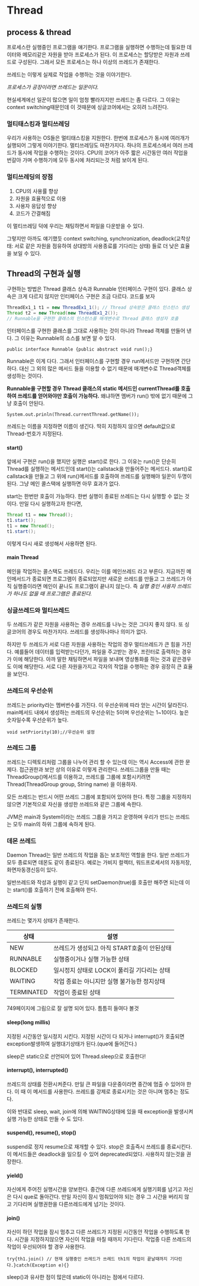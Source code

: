# Thread

## process & thread

프로세스란 실행중인 프로그램을 얘기한다. 프로그램을 실행하면 수행하는데 필요한 데이터와 메모리같은 자원을 받아 프로세스가 된다. 이 프로세스는 할당받은 자원과 쓰레드로 구성된다. 그래서 모든 프로세스는 하나 이상의 쓰레드가 존재한다.

쓰레드는 이렇게 실제로 작업을 수행하는 것을 이야기한다. 

*프로세스가 공장이라면 쓰레드는 일꾼이다.* 

현실세계에선 일꾼이 많으면 일이 엄청 빨라지지만 쓰레드는 좀 다르다. 그 이유는 context switching때문인데 이 것때문에 싱글코어에서는 오히려 느려진다.

### 멀티태스킹과 멀티쓰레딩

우리가 사용하는 OS들은 멀티태스킹을 지원한다. 한번에 프로세스가 동시에 여러개가 실행되어 그렇게 이야기한다. 멀티쓰레딩도 마찬가지다. 하나의 프로세스에서 여러 쓰레드가 동시에 작업을 수행하는 것이다. CPU의 코어가 아주 짧은 시간동안 여러 작업을 번갈아 가며 수행하기에 모두 동시에 처리되는것 처럼 보이게 된다.

### 멀티쓰레딩의 장점

1. CPU의 사용률 향상
2. 자원을 효율적으로 이용
3. 사용자 응답성 향상
4. 코드가 간결해짐

이 멀티쓰레딩 덕에 우리는 채팅하면서 파일을 다운받을 수 있다.

그렇지만 아까도 얘기했듯 context switching, synchronization, deadlock(교착상태: 서로 같은 자원을 점유하여 상대방의 사용종료를 기다리는 상태) 들로 더 낮은 효율을 보일 수 있다.

## Thread의 구현과 실행

구현하는 방법은 Thread 클래스 상속과 Runnable 인터페이스 구현이 있다. 클래스 상속은 크게 다르지 않지만 인터페이스 구현은 조금 다르다. 코드를 보자

```java
ThreadEx1_1 t1 = new ThreadEx1_1(); // Thread 상속받은 클래스 인스턴스 생성
Thread t2 = new Thread(new ThreadEx1_2()); 
// Runnable을 구현한 클래스의 인스턴스를 매개변수로 Thread 클래스 생성자 호출
```

인터페이스를 구현한 클래스를 그대로 사용하는 것이 아니라 Thread 객체를 만들어 낸다. 그 이유는 Runnable의 소스를 보면 알 수 있다.

`public interface Runnable {public abstract void run();}`

Runnable은 이게 다다. 그래서 인터페이스를 구현할 경우 run메서드만 구현하면 간단하다. 대신 그 외의 많은 메서드 들을 이용할 수 없기 때문에 매개변수로 Thread객체를 생성하는 것이다.

**Runnable을 구현할 경우 Thread 클래스의 static 메서드인 currentThread를 호출하여 쓰레드를 얻어와야만 호출이 가능하다.** 왜냐하면 멤버가 run() 밖에 없기 때문에 그냥 호출이 안된다.

`System.out.prinln(Thread.currentThread.getName());`

쓰레드는 이름을 지정하면 이름이 생긴다. 딱히 지정하지 않으면 default값으로 Thread-번호가 지정된다.

#### start()

앞에서 구현은 run()을 했지만 실행은 start()로 한다. 그 이유는 run()은 단순히 Thread를 실행하는 메서드인데 start()는 callstack을 만들어주는 메서드다. start()로 callstack을 만들고 그 위에 run()메서드를 호출하여 쓰레드를 실행해야 일꾼이 두명이 된다. 그냥 메인 콜스택에 실행하면 아무 효과가 없다.

start는 한번만 호출이 가능하다. 한번 실행이 종료된 쓰레드는 다시 실행할 수 없는 것이다. 만일 다시 실행하고자 한다면,

```java
Thread t1 = new Thread();
t1.start();
t1 = new Thread();
t1.start();
```

이렇게 다시 새로 생성해서 사용하면 된다. 

#### main Thread

메인을 작업하는 콜스택도 쓰레드다. 우리는 이를 메인쓰레드 라고 부른다. 지금까진 메인메서드가 종료되면 프로그램이 종료되었지만 새로운 쓰레드를 만들고 그 쓰레드가 아직 실행중이라면 메인이 끝나도 프로그램이 끝나지 않는다. 즉 *실행 중인 사용자 쓰레드가 하나도 없을 때 프로그램은 종료된다.*

### 싱글쓰레드와 멀티쓰레드

두 쓰레드가 같은 자원을 사용하는 경우 쓰레드를 나누는 것은 그다지 좋지 않다. 또 싱글코어의 경우도 마찬가지다. 쓰레드를 생성하나마나 의미가 없다. 

하지만 두 쓰레드가 서로 다른 자원을 사용하는 작업의 경우 멀티쓰레드가 큰 힘을 가진다. 예를들어 데이터를 입력받는다던가, 파일을 주고받는 경우, 프린터로 출력하는 경우가 이에 해당한다. 아까 말한 채팅하면서 파일을 보내며 영상통화를 하는 것과 같은경우도 이에 해당한다. 서로 다른 자원을가지고 각자의 작업을 수행하는 경우 굉장히 큰 효율을 보인다. 

### 쓰레드의 우선순위

쓰레드는 priority라는 멤버번수를 가진다. 이 우선순위에 따라 얻는 시간이 달라진다. main메서드 내에서 생성하는 쓰레드의 우선순위는 5이며 우선순위는 1~10이다. 높은 숫자일수록 우선순위가 높다.

`void setPriority(10);//우선순위 설정`

### 쓰레드 그룹

쓰레드는 디렉토리처럼 그룹을 나누어 관리 할 수 있는데 이는 역시 Access에 관한 문제다. 접근권한과 보안 상의 이유로 이렇게 관리한다. 쓰레드그룹을 만들 때는 ThreadGroup()메서드를 이용하고, 쓰레드를 그룹에 포함시키려면 Thread(ThreadGroup group, String name) 을 이용하자.

모든 쓰레드는 반드시 어떤 쓰레드 그룹에 포함되어 있어야 한다. 특정 그룹을 지정하지 않으면 기본적으로 자신을 생성한 쓰레드와 같은 그룹에 속한다. 

JVM은 main과 System이라는 쓰레드 그룹을 가지고 운영하며 우리가 만드는 쓰레드는 모두 main의 하위 그룹에 속하게 된다.

### 데몬 쓰레드

Daemon Thread는 일반 쓰레드의 작업을 돕는 보조적인 역할을 한다. 일반 쓰레드가 모두 종료되면 데몬도 같이 종료된다. 예로는 가비지 컬렉터, 워드프로세서의 자동저장, 화면자동갱신등이 있다.

일반쓰레드와 작성과 실행이 같고 단지 setDaemon(true)를 호출만 해주면 되는데 이는 start()를 호출하기 전에 호출해야 한다.

### 쓰레드의 실행

쓰레드는 몇가지 상태가 존재한다.

| 상태         | 설명                         |
| ---------- | -------------------------- |
| NEW        | 쓰레드가 생성되고 아직 START호출이 안된상태 |
| RUNNABLE   | 실행중이거나 실행 가능한 상태           |
| BLOCKED    | 일시정지 상태로 LOCK이 풀리길 기다리는 상태 |
| WAITING    | 작업 종료는 아니지만 실행 불가능한 정지상태   |
| TERMINATED | 작업이 종료된 상태                 |

749페이지에 그림으로 잘 설명 되어 있다. 틈틈히 들여다 볼것

#### sleep(long millis)

지정된 시간동안 일시정지 시킨다. 지정된 시간이 다 되거나 interrupt()가 호출되면 exception발생하여 실행대기상태가 된다.(que에 들어간다.)

sleep은 static으로 선언되어 있어 Thread.sleep으로 호출한다!

#### interrupt(), interrupted()

쓰레드의 상태를 전환시켜준다. 만일 큰 파일을 다운중이라면 중간에 멈출 수 있어야 한다. 이 때 이 메서드를 사용한다. 쓰레드를 강제로 종료시키는 것은 아니며 멈추는 정도다.

이와 반대로 sleep, wait, join에 의해 WAITING상태에 있을 때 exception을 발생시켜 실행 가능한 상태로 만들 수 도 있다.

#### suspend(), resume(), stop()

suspend로 정지 resume으로 재개할 수 있다. stop은 호출즉시 쓰레드를 종료시킨다. 이 메서드들은 deadlock을 일으킬 수 있어 deprecated되었다. 사용하지 않는것을 권장한다.

#### yield()

자신에게 주어진 실행시간을 양보한다. 중간에 다른 쓰레드에게 실행기회를 넘기고 자신은 다시 que로 돌아간다. 만일 자신이 잠시 멈춰있어야 되는 경우 그 시간을 버리지 않고 기다리며 실행권한을 다른쓰레드에게 넘기는 것이다.

#### join()

자신이 하던 작업을 잠시 멈추고 다른 쓰레드가 지정된 시간동안 작업을 수행하도록 한다. 시간을 지정하지않으면 자신이 작업을 마칠 때까지 기다린다. 작업중 다른 쓰레드의 작업이 우선되어야 할 경우 사용한다. 

`try{th1.join() // 현재 실행중인 쓰레드가 쓰레드 th1의 작업이 끝날때까지 기다린다.}catch(Exception e){}`

sleep()과 유사한 점이 많은데 static이 아니라는 점에서 다르다.